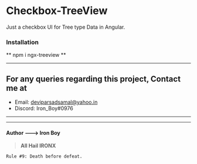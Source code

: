 # Checkbox-TreeView
Just a checkbox UI for Tree type Data in Angular.


### Installation
** npm i ngx-treeview **


---


## For any queries regarding this project, Contact me at 
* Email: deviparsadsamal@yahoo.in 
* Discord: Iron_Boy#0976


---
***


#### Author --->  __Iron Boy__


> **All Hail IRONX**
```
Rule #9: Death before defeat.
```
